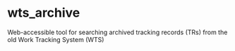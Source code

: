 # wts_archive
Web-accessible tool for searching archived tracking records (TRs) from the old Work Tracking System (WTS)
